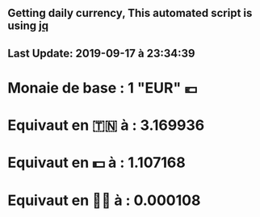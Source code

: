 ## Getting daily currency, This automated script is using [jq](https://stedolan.github.io/jq/)
## Last Update:  2019-09-17 à 23:34:39
 # Monaie de base : 1 "EUR" 💶 
 # Equivaut en 🇹🇳 à :  3.169936 
 # Equivaut en 💵 à : 1.107168
 # Equivaut en 🐱‍💻 à :  0.000108
